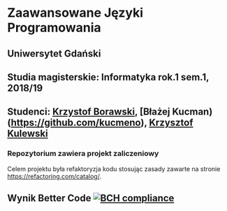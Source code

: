 # Zaawansowane Języki Programowania
## Uniwersytet Gdański
## Studia magisterskie: Informatyka rok.1 sem.1, 2018/19
## Studenci: [Krzystof Borawski](https://github.com/Msegun), [Błażej Kucman)(https://github.com/kucmeno), [Krzysztof Kulewski](https://github.com/kkulewski)
### Repozytorium zawiera projekt zaliczeniowy
Celem projektu była refaktoryzja kodu stosując zasady zawarte na stronie https://refactoring.com/catalog/.
## Wynik Better Code [![BCH compliance](https://bettercodehub.com/edge/badge/kucmeno/ZJP?branch=master)](https://bettercodehub.com/)

